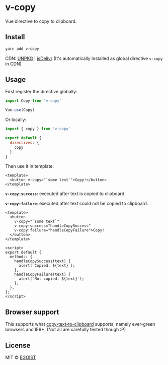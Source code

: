 # v-copy

Vue directive to copy to clipboard.

## Install

```bash
yarn add v-copy
```

CDN: [UNPKG](https://unpkg.com/v-copy/) | [jsDelivr](https://cdn.jsdelivr.net/npm/v-copy/) (It's automatically installed as global directive `v-copy` in CDN)

## Usage

First register the directive globally:

```js
import Copy from 'v-copy'

Vue.use(Copy)
```

Or locally:

```js
import { copy } from 'v-copy'

export default {
  directives: {
    copy
  }
}
```

Then use it in template:

```vue
<template>
  <button v-copy="`some text`">Copy!</button>
</template>
```

**`v-copy:success`**: executed after text is copied to clipboard.

**`v-copy:failure`**: executed after text could not be copied to clipboard.

```vue
<template>
  <button
    v-copy="`some text`"
    v-copy:success="handleCopySuccess"
    v-copy:failure="handleCopyFailure">Copy!
  </button>
</template>

<script>
export default {
  methods: {
    handleCopySuccess(text) {
      alert(`Copied: ${text}`);
    },
    handleCopyFailure(text) {
      alert(`Not copied: ${text}`);
    },
  },
};
</script>
```

## Browser support

This supports what [copy-text-to-clipboard](https://github.com/sindresorhus/copy-text-to-clipboard) supports, namely ever-green browsers and IE9+. (Not all are carefully tested though :P)

## License

MIT &copy; [EGOIST](https://github.com/egoist)
